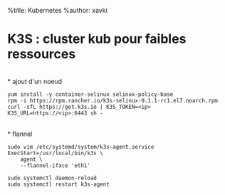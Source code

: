 %title: Kubernetes 
%author: xavki


# K3S : cluster kub pour faibles ressources


<br>
* ajout d'un noeud

```
yum install -y container-selinux selinux-policy-base
rpm -i https://rpm.rancher.io/k3s-selinux-0.1.1-rc1.el7.noarch.rpm
curl -sfL https://get.k3s.io | K3S_TOKEN=<ip> K3S_URL=https://<ip>:6443 sh -
```

<br>
* flannel

```
sudo vim /etc/systemd/system/k3s-agent.service
ExecStart=/usr/local/bin/k3s \
    agent \
    --flannel-iface 'eth1'
```

```
sudo systemctl daemon-reload
sudo systemctl restart k3s-agent
```
